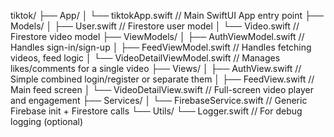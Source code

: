 tiktok/
├── App/
│   └── tiktokApp.swift   // Main SwiftUI App entry point
├── Models/
│   ├── User.swift                   // Firestore user model
│   └── Video.swift                  // Firestore video model
├── ViewModels/
│   ├── AuthViewModel.swift          // Handles sign-in/sign-up
│   ├── FeedViewModel.swift          // Handles fetching videos, feed logic
│   └── VideoDetailViewModel.swift   // Manages likes/comments for a single video
├── Views/
│   ├── AuthView.swift               // Simple combined login/register or separate them
│   ├── FeedView.swift               // Main feed screen
│   └── VideoDetailView.swift        // Full-screen video player and engagement
├── Services/
│   └── FirebaseService.swift        // Generic Firebase init + Firestore calls
└── Utils/
    └── Logger.swift                 // For debug logging (optional)